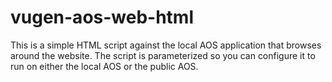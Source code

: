 # vugen-aos-web-html

This is a simple HTML script against the local AOS application that browses around the website. The script is parameterized so you can configure it to run on either the local AOS or the public AOS.

